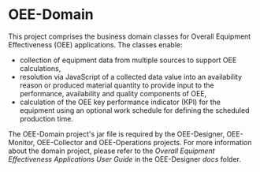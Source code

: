 # OEE-Domain
This project comprises the business domain classes for Overall Equipment Effectiveness (OEE) applications.  The classes enable:
* collection of equipment data from multiple sources to support OEE calculations, 
* resolution via JavaScript of a collected data value into an availability reason or produced material quantity to provide input to the performance, availability and quality components of OEE,
* calculation of the OEE key performance indicator (KPI) for the equipment using an optional  work schedule for defining the scheduled production time.

The OEE-Domain project's jar file is required by the OEE-Designer, OEE-Monitor, OEE-Collector and OEE-Operations projects.  For more information about the domain project, please refer to the *Overall Equipment Effectiveness Applications User Guide* in the OEE-Designer *docs* folder.

